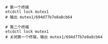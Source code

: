 

```shell
# 第一个终端
etcdctl lock mutex1
# 输出 mutex1/694d77b7e8a8cb64

# 第二个终端
etcdctl lock mutex1
# 关闭第一个终端，输出 mutex1/694d77b7e8a8cb64

```


















